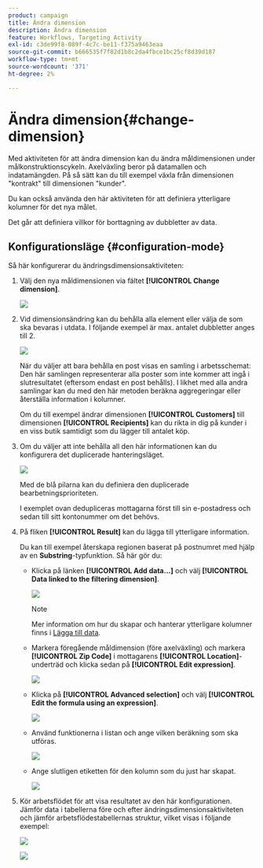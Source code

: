 ```yaml
---
product: campaign
title: Ändra dimension
description: Ändra dimension
feature: Workflows, Targeting Activity
exl-id: c3de99f8-089f-4c7c-be11-f375a9463eaa
source-git-commit: b666535f7f82d1b8c2da4fbce1bc25cf8d39d187
workflow-type: tm+mt
source-wordcount: '371'
ht-degree: 2%

---
```


# Ändra dimension{#change-dimension}



Med aktiviteten för att ändra dimension kan du ändra måldimensionen under målkonstruktionscykeln. Axelväxling beror på datamallen och indatamängden. På så sätt kan du till exempel växla från dimensionen &quot;kontrakt&quot; till dimensionen &quot;kunder&quot;.

Du kan också använda den här aktiviteten för att definiera ytterligare kolumner för det nya målet.

Det går att definiera villkor för borttagning av dubbletter av data.

## Konfigurationsläge {#configuration-mode}

Så här konfigurerar du ändringsdimensionsaktiviteten:

1. Välj den nya måldimensionen via fältet **[!UICONTROL Change dimension]**.

   ![](assets/s_user_change_dimension_param1.png)

1. Vid dimensionsändring kan du behålla alla element eller välja de som ska bevaras i utdata. I följande exempel är max. antalet dubbletter anges till 2.

   ![](assets/s_user_change_dimension_limit.png)

   När du väljer att bara behålla en post visas en samling i arbetsschemat: Den här samlingen representerar alla poster som inte kommer att ingå i slutresultatet (eftersom endast en post behålls). I likhet med alla andra samlingar kan du med den här metoden beräkna aggregeringar eller återställa information i kolumner.

   Om du till exempel ändrar dimensionen **[!UICONTROL Customers]** till dimensionen **[!UICONTROL Recipients]** kan du rikta in dig på kunder i en viss butik samtidigt som du lägger till antalet köp.

1. Om du väljer att inte behålla all den här informationen kan du konfigurera det duplicerade hanteringsläget.

   ![](assets/s_user_change_dimension_param2.png)

   Med de blå pilarna kan du definiera den duplicerade bearbetningsprioriteten.

   I exemplet ovan dedupliceras mottagarna först till sin e-postadress och sedan till sitt kontonummer om det behövs.

1. På fliken **[!UICONTROL Result]** kan du lägga till ytterligare information.

   Du kan till exempel återskapa regionen baserat på postnumret med hjälp av en **Substring**-typfunktion. Så här gör du:

   * Klicka på länken **[!UICONTROL Add data...]** och välj **[!UICONTROL Data linked to the filtering dimension]**.

     ![](assets/wf_change-dimension_sample_01.png)

     >[!NOTE]
     >
     >Mer information om hur du skapar och hanterar ytterligare kolumner finns i [Lägga till data](query.md#adding-data).

   * Markera föregående måldimension (före axelväxling) och markera **[!UICONTROL Zip Code]** i mottagarens **[!UICONTROL Location]**-underträd och klicka sedan på **[!UICONTROL Edit expression]**.

     ![](assets/wf_change-dimension_sample_02.png)

   * Klicka på **[!UICONTROL Advanced selection]** och välj **[!UICONTROL Edit the formula using an expression]**.

     ![](assets/wf_change-dimension_sample_03.png)

   * Använd funktionerna i listan och ange vilken beräkning som ska utföras.

     ![](assets/wf_change-dimension_sample_04.png)

   * Ange slutligen etiketten för den kolumn som du just har skapat.

     ![](assets/wf_change-dimension_sample_05.png)

1. Kör arbetsflödet för att visa resultatet av den här konfigurationen. Jämför data i tabellerna före och efter ändringsdimensionsaktiviteten och jämför arbetsflödestabellernas struktur, vilket visas i följande exempel:

   ![](assets/wf_change-dimension_sample_06.png)

   ![](assets/wf_change-dimension_sample_07.png)
